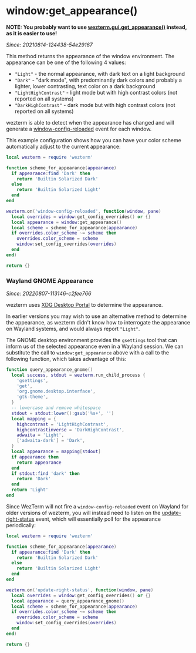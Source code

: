 # window:get_appearance()

**NOTE: You probably want to use [wezterm.gui.get_appearance()](../wezterm.gui/get_appearance.md) instead, as it is easier to use!**

*Since: 20210814-124438-54e29167*

This method returns the appearance of the window environment.  The appearance
can be one of the following 4 values:

* `"Light"` - the normal appearance, with dark text on a light background
* `"Dark"` - "dark mode", with predominantly dark colors and probably a lighter, lower contrasting, text color on a dark background
* `"LightHighContrast"` - light mode but with high contrast colors (not reported on all systems)
* `"DarkHighContrast"` - dark mode but with high contrast colors (not reported on all systems)

wezterm is able to detect when the appearance has changed and will generate a
[window-config-reloaded](../window-events/window-config-reloaded.md) event for
each window.

This example configuration shows how you can have your color scheme
automatically adjust to the current appearance:

```lua
local wezterm = require 'wezterm'

function scheme_for_appearance(appearance)
  if appearance:find 'Dark' then
    return 'Builtin Solarized Dark'
  else
    return 'Builtin Solarized Light'
  end
end

wezterm.on('window-config-reloaded', function(window, pane)
  local overrides = window:get_config_overrides() or {}
  local appearance = window:get_appearance()
  local scheme = scheme_for_appearance(appearance)
  if overrides.color_scheme ~= scheme then
    overrides.color_scheme = scheme
    window:set_config_overrides(overrides)
  end
end)

return {}
```

### Wayland GNOME Appearance

*Since: 20220807-113146-c2fee766*

wezterm uses [XDG Desktop
Portal](https://flatpak.github.io/xdg-desktop-portal/) to determine the
appearance.

In earlier versions you may wish to use an alternative method to determine the
appearance, as wezterm didn't know how to interrogate the appearance on Wayland
systems, and would always report `"Light"`.

The GNOME desktop environment provides the `gsettings` tool that can
inform us of the selected appearance even in a Wayland session. We can
substitute the call to `window:get_appearance` above with a call to the
following function, which takes advantage of this:

```lua
function query_appearance_gnome()
  local success, stdout = wezterm.run_child_process {
    'gsettings',
    'get',
    'org.gnome.desktop.interface',
    'gtk-theme',
  }
  -- lowercase and remove whitespace
  stdout = stdout:lower():gsub('%s+', '')
  local mapping = {
    highcontrast = 'LightHighContrast',
    highcontrastinverse = 'DarkHighContrast',
    adwaita = 'Light',
    ['adwaita-dark'] = 'Dark',
  }
  local appearance = mapping[stdout]
  if appearance then
    return appearance
  end
  if stdout:find 'dark' then
    return 'Dark'
  end
  return 'Light'
end
```

Since WezTerm will not fire a `window-config-reloaded` event on Wayland for
older versions of wezterm, you will instead need to listen on the
[update-right-status](../window-events/update-right-status.md) event, which
will essentially poll for the appearance periodically:

```lua
local wezterm = require 'wezterm'

function scheme_for_appearance(appearance)
  if appearance:find 'Dark' then
    return 'Builtin Solarized Dark'
  else
    return 'Builtin Solarized Light'
  end
end

wezterm.on('update-right-status', function(window, pane)
  local overrides = window:get_config_overrides() or {}
  local appearance = query_appearance_gnome()
  local scheme = scheme_for_appearance(appearance)
  if overrides.color_scheme ~= scheme then
    overrides.color_scheme = scheme
    window:set_config_overrides(overrides)
  end
end)

return {}
```
